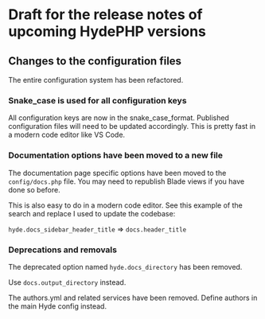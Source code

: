 # Draft for the release notes of upcoming HydePHP versions

## Changes to the configuration files

The entire configuration system has been refactored.

### Snake_case is used for all configuration keys

All configuration keys are now in the snake_case_format. Published configuration files will need to be updated accordingly. This is pretty fast in a modern code editor like VS Code.

### Documentation options have been moved to a new file

The documentation page specific options have been moved to the `config/docs.php` file.
You may need to republish Blade views if you have done so before. 

This is also easy to do in a modern code editor. See this example of the search and replace I used
to update the codebase:

`hyde.docs_sidebar_header_title` => `docs.header_title`


### Deprecations and removals

The deprecated option named `hyde.docs_directory` has been removed.

Use `docs.output_directory` instead.

The authors.yml and related services have been removed. Define authors in the main Hyde config instead.